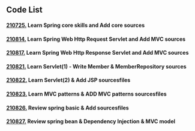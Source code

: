 ## Code List
#### [210725.](https://github.com/yujiah-github/learning-spring-archiving/tree/main/core) Learn Spring core skills and Add core sources
#### [210814.](https://github.com/yujiah-github/learning-spring-archiving/tree/main/servlet) Learn Spring Web Http Request Servlet and Add MVC sources
#### [210817.](https://github.com/yujiah-github/learning-spring-archiving/tree/main/servlet) Learn Spring Web Http Response Servlet and Add MVC sources
#### [210821.](https://github.com/yujiah-github/learning-spring-archiving/tree/main/servlet/src/main/java/hello/servlet/basic/domain/member) Learn Servlet(1) - Write Member & MemberRepository sources
#### [210822.](https://github.com/yujiah-github/learning-spring-archiving/tree/main/servlet/src/main/webapp/jsp) Learn Servlet(2) & Add JSP sourcesfiles
#### [210823.](https://github.com/yujiah-github/learning-spring-archiving/tree/main/servlet/src/main/java/hello/servlet/web/servletmvc) Learn MVC patterns & ADD MVC patterns sourcesfiles
#### [210826.](https://github.com/yujiah-github/learning-spring-archiving/tree/main/hello/src/main/java/com/example/hello) Review spring basic & Add sourcesfiles
#### [210827.](https://github.com/yujiah-github/learning-spring-archiving/tree/main/hello/src/main/java/com/example/hello) Review spring bean & Dependency Injection & MVC model
